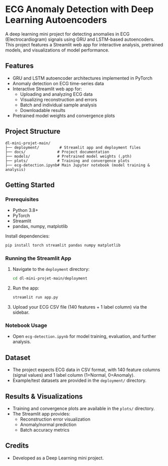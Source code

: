 # ECG Anomaly Detection with Deep Learning Autoencoders

A deep learning mini project for detecting anomalies in ECG (Electrocardiogram) signals using GRU and LSTM-based autoencoders. This project features a Streamlit web app for interactive analysis, pretrained models, and visualizations of model performance.

## Features
- GRU and LSTM autoencoder architectures implemented in PyTorch
- Anomaly detection on ECG time-series data
- Interactive Streamlit web app for:
  - Uploading and analyzing ECG data
  - Visualizing reconstruction and errors
  - Batch and individual sample analysis
  - Downloadable results
- Pretrained model weights and convergence plots

## Project Structure
```
dl-mini-projet-main/
├── deployment/         # Streamlit app and deployment files
├── docs/              # Project documentation
├── models/            # Pretrained model weights (.pth)
├── plots/             # Training and convergence plots
├── ecg-detection.ipynb# Main Jupyter notebook (model training & analysis)
```

## Getting Started

### Prerequisites
- Python 3.8+
- PyTorch
- Streamlit
- pandas, numpy, matplotlib

Install dependencies:
```bash
pip install torch streamlit pandas numpy matplotlib
```

### Running the Streamlit App
1. Navigate to the `deployment` directory:
   ```bash
   cd dl-mini-projet-main/deployment
   ```
2. Run the app:
   ```bash
   streamlit run app.py
   ```
3. Upload your ECG CSV file (140 features + 1 label column) via the sidebar.

### Notebook Usage
- Open `ecg-detection.ipynb` for model training, evaluation, and further analysis.

## Dataset
- The project expects ECG data in CSV format, with 140 feature columns (signal values) and 1 label column (1=Normal, 0=Anomaly).
- Example/test datasets are provided in the `deployment/` directory.

## Results & Visualizations
- Training and convergence plots are available in the `plots/` directory.
- The Streamlit app provides:
  - Reconstruction error visualization
  - Anomaly/normal prediction
  - Batch accuracy metrics

## Credits
- Developed as a Deep Learning mini project.
